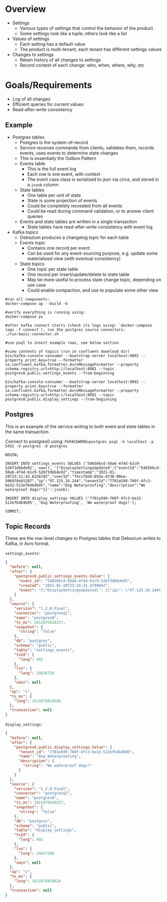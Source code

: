 # Overview
- Settings
    - Various types of settings that control the behavior of the product
    - Some settings look like a tuple; others look like a list
- Values of settings
    - Each setting has a default value
    - The product is multi-tenant, each tenant has different settings values
- Changes to settings
    - Retain history of all changes to settings
    - Record context of each change: who, when, where, why, etc

# Goals/Requirements
- Log of all changes
- Efficient queries for current values
- Read-after-write consistency

## Example
- Postgres tables
  - Postgres is the system-of-record
  - Service receives commands from clients, validates them, records events, uses events to determine state changes
  - This is essentially the Outbox Pattern
  - Events table
    - This is the full event log
    - Each row is one event, with context
    - The event case class is serialized to json via circe, and stored in a `jsonb` column
  - State tables
    - One table per unit of state
    - State is some projection of events
    - Could be completely recreated from all events
    - Could be read during command validation, or to answer client queries
  - Events and state tables are written in a single transaction
    - State tables have read-after-write consistency with event log
- Kafka topics
  - Debezium produces a changelog topic for each table
  - Events topic
    - Contains one record per event
    - Can be used for any event-sourcing purpose, e.g. update some materialized view (with eventual consistency)
  - State topics
    - One topic per state table
    - One record per insert/update/delete to state table
    - May be more useful to process state change topic, depending on use case
    - Could enable compaction, and use to populate some other view

```
#run all components:
docker-compose up --build -d

#verify everything is running using:
docker-compose ps

#after kafka connect starts (check its logs using: `docker-compose logs -f connect`), run the postgres source connectors:
./run-basic-connector.sh

#use psql to insert example rows, see below section

#view contents of topics (run in confluent download dir)
bin/kafka-console-consumer --bootstrap-server localhost:9092 --property print.key=true --formatter io.confluent.kafka.formatter.AvroMessageFormatter --property schema.registry.url=http://localhost:8081 --topic postgres0.public.settings_events --from-beginning

bin/kafka-console-consumer --bootstrap-server localhost:9092 --property print.key=true --formatter io.confluent.kafka.formatter.AvroMessageFormatter --property schema.registry.url=http://localhost:8081 --topic postgres0.public.display_settings --from-beginning
```

## Postgres

This is an example of the service writing to both event and state tables in the same transaction.

Connect to postgres0 using: `PGPASSWORD=postgres psql -h localhost -p 5432 -U postgres -d postgres`

```
BEGIN;

INSERT INTO settings_events VALUES ('546566cd-50a6-4f4d-b1c9-526f3dbbde92', now(), '{"DisplaySettingsUpdated":{"eventId":"546566cd-50a6-4f4d-b1c9-526f3dbbde92","timestamp":"2021-01-28T23:11:43.615678Z","userId":"f4ccfbdd-05da-4730-90ea-506978eb5287","ip":"97.125.16.244","tenantId":"7701a599-760f-4fc3-be32-513efb4b4b95","name":"Dog Waterproofing","description":"We waterproof dogs!"}}'::jsonb);

INSERT INTO display_settings VALUES ('7701a599-760f-4fc3-be32-513efb4b4b95', 'Dog Waterproofing', 'We waterproof dogs!');

COMMIT;
```

## Topic Records

These are the row-level changes to Postgres tables that Debezium writes to Kafka, in Avro format.

`settings_events`:

```json
{
  "before": null,
  "after": {
    "postgres0.public.settings_events.Value": {
      "event_id": "546566cd-50a6-4f4d-b1c9-526f3dbbde92",
      "created": "2021-01-28T23:16:31.379404Z",
      "event": "{\"DisplaySettingsUpdated\": {\"ip\": \"97.125.16.244\", \"name\": \"Dog Waterproofing\", \"userId\": \"f4ccfbdd-05da-4730-90ea-506978eb5287\", \"eventId\": \"546566cd-50a6-4f4d-b1c9-526f3dbbde92\", \"tenantId\": \"7701a599-760f-4fc3-be32-513efb4b4b95\", \"timestamp\": \"2021-01-28T23:11:43.615678Z\", \"description\": \"We waterproof dogs!\"}}"
    }
  },
  "source": {
    "version": "1.2.0.Final",
    "connector": "postgresql",
    "name": "postgres0",
    "ts_ms": 1611875818237,
    "snapshot": {
      "string": "false"
    },
    "db": "postgres",
    "schema": "public",
    "table": "settings_events",
    "txId": {
      "long": 492
    },
    "lsn": {
      "long": 24626728
    },
    "xmin": null
  },
  "op": "c",
  "ts_ms": {
    "long": 1611875818599
  },
  "transaction": null
}
```

`display_settings`:

```json
{
  "before": null,
  "after": {
    "postgres0.public.display_settings.Value": {
      "tenant_id": "7701a599-760f-4fc3-be32-513efb4b4b95",
      "name": "Dog Waterproofing",
      "description": {
        "string": "We waterproof dogs!"
      }
    }
  },
  "source": {
    "version": "1.2.0.Final",
    "connector": "postgresql",
    "name": "postgres0",
    "ts_ms": 1611875818237,
    "snapshot": {
      "string": "false"
    },
    "db": "postgres",
    "schema": "public",
    "table": "display_settings",
    "txId": {
      "long": 492
    },
    "lsn": {
      "long": 24627368
    },
    "xmin": null
  },
  "op": "c",
  "ts_ms": {
    "long": 1611875818624
  },
  "transaction": null
}
```
